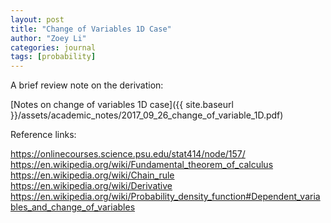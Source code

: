 ```yaml
--- 
layout: post 
title: "Change of Variables 1D Case" 
author: "Zoey Li"
categories: journal 
tags: [probability] 
---
```


A brief review note on the derivation: 

[Notes on change of variables 1D case]({{ site.baseurl }}/assets/academic_notes/2017_09_26_change_of_variable_1D.pdf)

Reference links: 

https://onlinecourses.science.psu.edu/stat414/node/157/
https://en.wikipedia.org/wiki/Fundamental_theorem_of_calculus
https://en.wikipedia.org/wiki/Chain_rule
https://en.wikipedia.org/wiki/Derivative
https://en.wikipedia.org/wiki/Probability_density_function#Dependent_variables_and_change_of_variables
